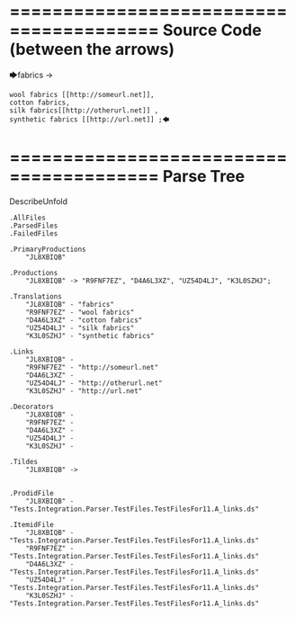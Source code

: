 ========================================
Source Code (between the arrows)
========================================

🡆fabrics ->

	wool fabrics [[http://someurl.net]],
	cotton fabrics,
	silk fabrics[[http://otherurl.net]] ,
	synthetic fabrics [[http://url.net]] ;🡄

========================================
Parse Tree
========================================
DescribeUnfold

    .AllFiles
    .ParsedFiles
    .FailedFiles

    .PrimaryProductions
        "JL8XBIQB" 

    .Productions
        "JL8XBIQB" -> "R9FNF7EZ", "D4A6L3XZ", "UZ54D4LJ", "K3L0SZHJ";

    .Translations
        "JL8XBIQB" - "fabrics"
        "R9FNF7EZ" - "wool fabrics"
        "D4A6L3XZ" - "cotton fabrics"
        "UZ54D4LJ" - "silk fabrics"
        "K3L0SZHJ" - "synthetic fabrics"

    .Links
        "JL8XBIQB" - 
        "R9FNF7EZ" - "http://someurl.net"
        "D4A6L3XZ" - 
        "UZ54D4LJ" - "http://otherurl.net"
        "K3L0SZHJ" - "http://url.net"

    .Decorators
        "JL8XBIQB" - 
        "R9FNF7EZ" - 
        "D4A6L3XZ" - 
        "UZ54D4LJ" - 
        "K3L0SZHJ" - 

    .Tildes
        "JL8XBIQB" -> 


    .ProdidFile
        "JL8XBIQB" - "Tests.Integration.Parser.TestFiles.TestFilesFor11.A_links.ds"

    .ItemidFile
        "JL8XBIQB" - "Tests.Integration.Parser.TestFiles.TestFilesFor11.A_links.ds"
        "R9FNF7EZ" - "Tests.Integration.Parser.TestFiles.TestFilesFor11.A_links.ds"
        "D4A6L3XZ" - "Tests.Integration.Parser.TestFiles.TestFilesFor11.A_links.ds"
        "UZ54D4LJ" - "Tests.Integration.Parser.TestFiles.TestFilesFor11.A_links.ds"
        "K3L0SZHJ" - "Tests.Integration.Parser.TestFiles.TestFilesFor11.A_links.ds"

